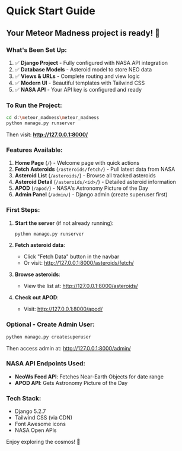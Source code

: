 # Quick Start Guide

## Your Meteor Madness project is ready! 🚀

### What's Been Set Up:

1. ✅ **Django Project** - Fully configured with NASA API integration
2. ✅ **Database Models** - Asteroid model to store NEO data
3. ✅ **Views & URLs** - Complete routing and view logic
4. ✅ **Modern UI** - Beautiful templates with Tailwind CSS
5. ✅ **NASA API** - Your API key is configured and ready

### To Run the Project:

```bash
cd d:\meteor_madness\meteor_madness
python manage.py runserver
```

Then visit: **http://127.0.0.1:8000/**

### Features Available:

1. **Home Page** (`/`) - Welcome page with quick actions
2. **Fetch Asteroids** (`/asteroids/fetch/`) - Pull latest data from NASA
3. **Asteroid List** (`/asteroids/`) - Browse all tracked asteroids
4. **Asteroid Detail** (`/asteroids/<id>/`) - Detailed asteroid information
5. **APOD** (`/apod/`) - NASA's Astronomy Picture of the Day
6. **Admin Panel** (`/admin/`) - Django admin (create superuser first)

### First Steps:

1. **Start the server** (if not already running):
   ```bash
   python manage.py runserver
   ```

2. **Fetch asteroid data**:
   - Click "Fetch Data" button in the navbar
   - Or visit: http://127.0.0.1:8000/asteroids/fetch/

3. **Browse asteroids**:
   - View the list at: http://127.0.0.1:8000/asteroids/

4. **Check out APOD**:
   - Visit: http://127.0.0.1:8000/apod/

### Optional - Create Admin User:

```bash
python manage.py createsuperuser
```

Then access admin at: http://127.0.0.1:8000/admin/

### NASA API Endpoints Used:

- **NeoWs Feed API**: Fetches Near-Earth Objects for date range
- **APOD API**: Gets Astronomy Picture of the Day

### Tech Stack:

- Django 5.2.7
- Tailwind CSS (via CDN)
- Font Awesome icons
- NASA Open APIs

Enjoy exploring the cosmos! 🌌
